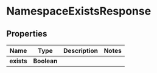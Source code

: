 

# NamespaceExistsResponse


## Properties

| Name | Type | Description | Notes |
|------------ | ------------- | ------------- | -------------|
|**exists** | **Boolean** |  |  |



